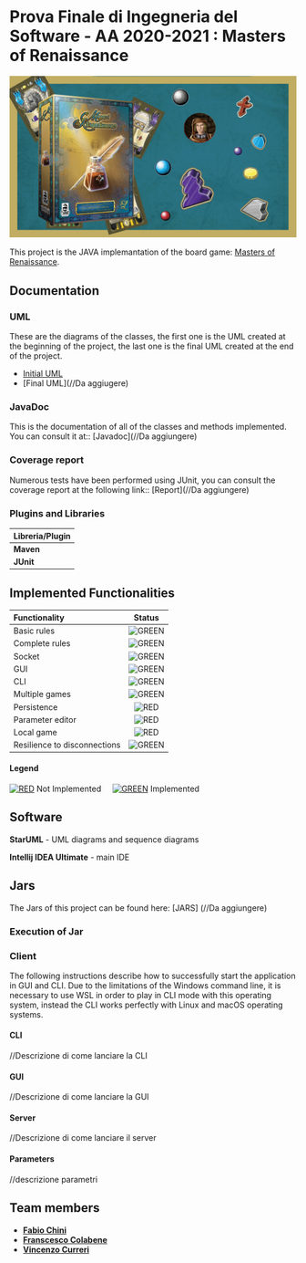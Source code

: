 # Prova Finale di Ingegneria del Software - AA 2020-2021 : Masters of Renaissance
![alt text](src/main/resources/LogoMastersGIT.png)

This project is the JAVA implemantation of the board game: [Masters of Renaissance](http://www.craniocreations.it/prodotto/masters-of-renaissance/).

## Documentation

### UML
These are the diagrams of the classes, the first one is the UML created at the beginning of the project, the last one is the final UML created at the end of the project. 

- [Initial UML](deliveries/UML/UML_Initial_Model.mdj)
- [Final UML](//Da aggiugere)

### JavaDoc
This is the documentation of all of the classes and methods implemented. You can consult it at:: [Javadoc](//Da aggiungere)

### Coverage report
Numerous tests have been performed using JUnit, you can consult the coverage report at the following link:: [Report](//Da aggiungere)


### Plugins and Libraries
|Libreria/Plugin|
|---------------|
|__Maven__|
|__JUnit__|

## Implemented Functionalities
| Functionality | Status |
|:-----------------------|:------------------------------------:|
| Basic rules | ![GREEN](https://dummyimage.com/20x20/00ff7b/00ff7b)|
| Complete rules | ![GREEN](https://dummyimage.com/20x20/00ff7b/00ff7b)|
| Socket |![GREEN](https://dummyimage.com/20x20/00ff7b/00ff7b) |
| GUI | ![GREEN](https://dummyimage.com/20x20/00ff7b/00ff7b) |
| CLI |![GREEN](https://dummyimage.com/20x20/00ff7b/00ff7b) |
| Multiple games | ![GREEN](https://dummyimage.com/20x20/00ff7b/00ff7b)|
| Persistence | ![RED](https://dummyimage.com/20x20/ff0015/ff0015) |
| Parameter editor | ![RED](https://dummyimage.com/20x20/ff0015/ff0015) |
| Local game | ![RED](https://dummyimage.com/20x20/ff0015/ff0015) |
| Resilience to disconnections | ![GREEN](https://dummyimage.com/20x20/00ff7b/00ff7b)|
#### Legend
[![RED](https://dummyimage.com/20x20/ff0015/ff0015)]() Not Implemented &nbsp;&nbsp;&nbsp;&nbsp;[![GREEN](https://dummyimage.com/20x20/00ff7b/00ff7b)]() Implemented


## Software

**StarUML** - UML diagrams and sequence diagrams

**Intellij IDEA Ultimate** - main IDE 


## Jars

The Jars of this project can be found here: [JARS] (//Da aggiungere)

### Execution of Jar

### Client
The following instructions describe how to successfully start the application in GUI and CLI.
Due to the limitations of the Windows command line, it is necessary to use WSL in order to play in CLI mode with this operating system, instead the CLI works perfectly with Linux and macOS operating systems.

#### CLI
//Descrizione di come lanciare la CLI

#### GUI

//Descrizione di come lanciare la GUI

#### Server
//Descrizione di come lanciare il server

#### Parameters
//descrizione parametri

## Team members
- [__Fabio Chini__](https://github.com/chinifabio)
- [__Franscesco Colabene__](https://github.com/FrancescoColabene)
- [__Vincenzo Curreri__](https://github.com/Vinz-z)
